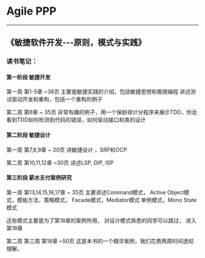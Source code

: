 # Agile PPP

---

## 《敏捷软件开发---原则，模式与实践》

### 读书笔记：

#### 第一阶段 敏捷开发

第一周 第1-5章  ~38页
主要是敏捷实践的介绍，包括敏捷思想和极限编程
讲述测试驱动开发和重构，包括一个重构的例子

第二周 第6章  ~ 35页
非常有趣的例子，用一个保龄球计分程序来展示TDD，你会看到TDD如何检测到代码的错误，如何驱动接口和类的设计

#### 第二阶段 敏捷设计

第一周 第7,8,9章  ~ 20页
讲敏捷设计 ，SRP和OCP

第二周 第10,11,12章   ~30页
讲述LSP, DIP, ISP

#### 第三阶段 薪水支付案例研究

第一周 第13,14,15,16,17章 ~ 35页
主要讲述Command模式， Active Object模式，模板方法，策略模式， Facade模式，Mediator模式
单例模式，Mono State模式

这些模式主要是为了第18章的案例所用， 对设计模式熟悉的同学可以跳过， 进入第18章

第二周  第三周   第18章 ~50页
这是本书的一个精华案例，我们花费两周时间透彻理解。

